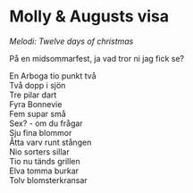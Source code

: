 # Molly & Augusts visa
*Melodi: Twelve days of christmas*

På en midsommarfest, ja vad tror ni jag fick se?  

En Arboga tio punkt två  
Två dopp i sjön  
Tre pilar dart  
Fyra Bonnevie  
Fem supar små  
Sex? - om du frågar  
Sju fina blommor  
Åtta varv runt stången  
Nio sorters sillar  
Tio nu tänds grillen  
Elva tomma burkar  
Tolv blomsterkransar  